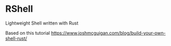 # RShell
Lightweight Shell written with Rust

Based on this tutorial https://www.joshmcguigan.com/blog/build-your-own-shell-rust/

